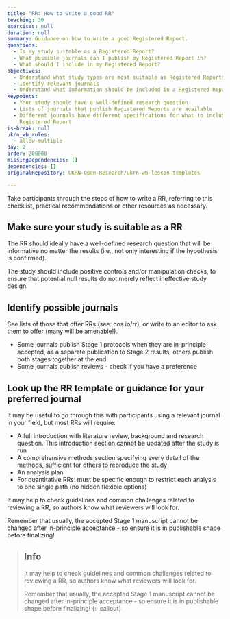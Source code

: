 ```yaml
---
title: "RR: How to write a good RR"
teaching: 30
exercises: null
duration: null
summary: Guidance on how to write a good Registered Report.
questions:
  - Is my study suitable as a Registered Report?
  - What possible journals can I publish my Registered Report in?
  - What should I include in my Registered Report?
objectives:
  - Understand what study types are most suitable as Registered Reports
  - Identify relevant journals
  - Understand what information should be included in a Registered Report
keypoints:
  - Your study should have a well-defined research question
  - Lists of journals that publish Registered Reports are available
  - Different journals have different specifications for what to include in a
    Registered Report
is-break: null
ukrn_wb_rules:
  - allow-multiple
day: 2
order: 200000
missingDependencies: []
dependencies: []
originalRepository: UKRN-Open-Research/ukrn-wb-lesson-templates

---
```

Take participants through the steps of how to write a RR, referring to this checklist, practical recommendations or other resources as necessary.

## Make sure your study is suitable as a RR
The RR should ideally have a well-defined research question that will be informative no matter the results (i.e., not only interesting if the hypothesis is confirmed).

The study should include positive controls and/or manipulation checks, to ensure that potential null results do not merely reflect ineffective study design.

## Identify possible journals
See lists of those that offer RRs (see: cos.io/rr), or write to an editor to ask them to offer (many will be amenable!).
- Some journals publish Stage 1 protocols when they are in-principle accepted, as a separate publication to Stage 2 results; others publish both stages together at the end
- Some journals publish reviews - check if you have a preference

## Look up the RR template or guidance for your preferred journal
It may be useful to go through this with participants using a relevant journal in your field, but most RRs will require:
- A full introduction with literature review, background and research question. This introduction section cannot be updated after the study is run
- A comprehensive methods section specifying every detail of the methods, sufficient for others to reproduce the study
- An analysis plan 
- For quantitative RRs: must be specific enough to restrict each analysis to one single path (no hidden flexible options)

It may help to check guidelines and common challenges related to reviewing a RR, so authors know what reviewers will look for.

Remember that usually, the accepted Stage 1 manuscript cannot be changed after in-principle acceptance - so ensure it is in publishable shape before finalizing!

> ## Info
> It may help to check guidelines and common challenges related to reviewing a RR, so authors know what reviewers will look for.
> 
> Remember that usually, the accepted Stage 1 manuscript cannot be changed after in-principle acceptance - so ensure it is in publishable shape before finalizing!
{: .callout}

